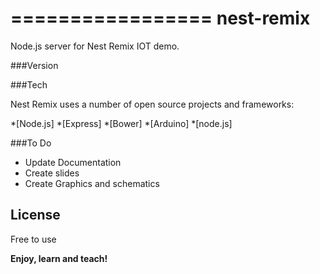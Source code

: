 =================
nest-remix
=================

Node.js server for Nest Remix IOT demo.


###Version

###Tech

Nest Remix uses a number of open source projects and frameworks:

*[Node.js]
*[Express]
*[Bower]
*[Arduino]
*[node.js]


###To Do
- Update Documentation
- Create slides
- Create Graphics and schematics

License
-------

Free to use

**Enjoy, learn and teach!**